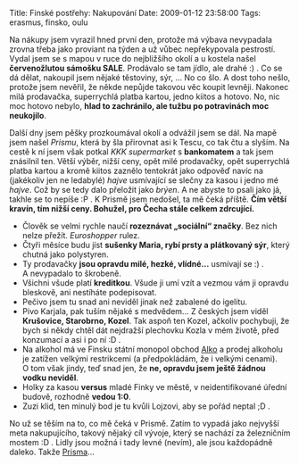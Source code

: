 Title: Finské postřehy: Nakupování
Date: 2009-01-12 23:58:00
Tags: erasmus, finsko, oulu

Na nákupy jsem vyrazil hned první den, protože má výbava nevypadala zrovna třeba jako proviant na týden a už vůbec nepřekypovala pestrostí. Vydal jsem se s mapou v ruce do nejbližšího okolí a u kostela našel **červenožlutou sámošku SALE**. Prodávalo se tam jídlo, ale drahé :) . Co se dá dělat, nakoupil jsem nějaké těstoviny, sýr, … No co šlo. A dost toho nešlo, protože jsem nevěřil, že někde nepůjde takovou věc koupit levněji. Nakonec milá prodavačka, superrychlá platba kartou, jedno kiitos a hotovo. No, nic moc hotovo nebylo, **hlad to zachránilo, ale tužbu po potravinách moc neukojilo**.

Další dny jsem pěšky prozkoumával okolí a odvážil jsem se dál. Na mapě jsem našel *Prismu*, která by šla přirovnat asi k Tescu, co tak čtu a slyším. Na cestě k ní jsem však potkal *KKK supermarket* s **bankomatem** a tak jsem znásilnil ten. Větší výběr, nižší ceny, opět milé prodavačky, opět superrychlá platba kartou a kromě kiitos zaznělo tentokrát jako odpověď navíc na (jakékoliv jen ne ledabylé) *hajve* usmívající se slečny za kasou i jedno mé *hajve*. Což by se tedy dalo přeložit jako *brýen*. A ne abyste to psali jako já, takhle se to nepíše :P . K Prismě jsem nedošel, ta mě čeká příště. **Čím větší kravín, tím nižší ceny. Bohužel, pro Čecha stále celkem zdrcující.**

-   Člověk se velmi rychle naučí **rozeznávat „sociální“ značky**. Bez nich nelze přežít. *Euroshopper* ru­lez.
-   Čtyři měsíce budu jíst **sušenky Maria, rybí prsty a plátkovaný sýr**, který chutná jako polystyren.
-   Ty prodavačky **jsou opravdu milé, hezké, vlídné…** usmívají se :) . A nevypadalo to škrobeně.
-   Všichni všude platí **kreditkou**. Všude ji umí vzít a vezmou vám ji opravdu bleskově, ani nestíháte podepisovat.
-   Pečivo jsem tu snad ani neviděl jinak než zabalené do igelitu.
-   Pivo Karjala, pak tuším nějaké s medvědem… Z českých jsem viděl **Krušovice, Starobrno, Kozel**. Tak aspoň ten Kozel, ačkoliv pochybuji, že bych si někdy chtěl dát nejdražší plechovku Kozla v mém životě, před konzumací a asi i po ní :D .
-   Na alkohol má ve Finsku státní monopol obchod [Alko](http://en.wikipedia.org/wiki/Alko) a prodej alkoholu je zatížen velkými restrikcemi (a předpokládám, že i velkými cenami). O tom však jindy, teď snad jen, že **ne, opravdu jsem ještě žádnou vodku neviděl**.
-   Holky za kasou **versus** mladé Finky ve městě, v neidentifikované úřední budově, rozhodně **vedou 1:0**.
-   Zuzi klid, ten minulý bod je tu kvůli Lojzovi, aby se pořád neptal ;D .

No už se těším na to, co mě čeká v Prismě. Zatím to vypadá jako nejvyšší meta nakupujícího, takový nějaký cíl vývoje, který se nachází za železničním mostem :D . Lidly jsou možná i tady levné (nevím), ale jsou každopádně daleko. Takže [Prisma](http://internetsivu.yritysopas.com/prismalimingantullioulu/)…